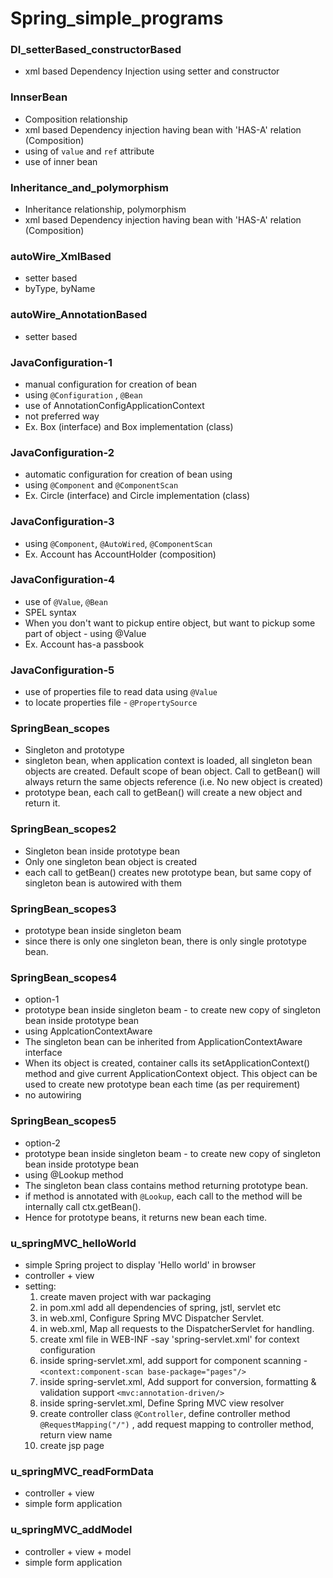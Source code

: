 # Spring_simple_programs

### DI_setterBased_constructorBased
- xml based Dependency Injection using setter and constructor

### InnserBean
- Composition relationship
- xml based Dependency injection having bean with 'HAS-A' relation (Composition)
- using of `value` and `ref` attribute
- use of inner bean

### Inheritance_and_polymorphism
- Inheritance relationship, polymorphism
- xml based Dependency injection having bean with 'HAS-A' relation (Composition)

### autoWire_XmlBased
- setter based
- byType, byName

### autoWire_AnnotationBased
- setter based

### JavaConfiguration-1
- manual configuration for creation of bean
- using `@Configuration` , `@Bean`
- use of AnnotationConfigApplicationContext
- not preferred way
- Ex. Box (interface) and Box implementation (class) 

### JavaConfiguration-2
- automatic configuration for creation of bean using 
- using `@Component` and `@ComponentScan`
- Ex. Circle (interface) and Circle implementation (class) 

### JavaConfiguration-3
- using `@Component`, `@AutoWired`, `@ComponentScan`
- Ex. Account has AccountHolder (composition)

### JavaConfiguration-4
- use of `@Value`, `@Bean`
- SPEL syntax
- When you don't want to pickup entire object, but want to pickup some part of object - using @Value
- Ex. Account has-a passbook

### JavaConfiguration-5
- use of properties file to read data using `@Value` 
- to locate properties file - `@PropertySource`

### SpringBean_scopes
- Singleton and prototype
- singleton bean, when application context is loaded, all singleton bean objects are created. Default scope of bean object. Call to getBean() will always return the same objects reference (i.e. No new object is created)
- prototype bean, each call to getBean() will create a new object and return it. 

### SpringBean_scopes2
- Singleton bean inside prototype bean
- Only one singleton bean object is created
- each call to getBean() creates new prototype bean, but same copy of singleton bean is autowired with them

### SpringBean_scopes3
- prototype bean inside singleton beam
- since there is only one singleton bean, there is only single prototype bean.

### SpringBean_scopes4
- option-1
- prototype bean inside singleton beam - to create new copy of singleton bean inside prototype bean
- using ApplcationContextAware
- The singleton bean can be inherited from ApplicationContextAware interface
- When its object is created, container calls its setApplicationContext() method and give current ApplicationContext object. This object can be used to create new prototype bean each time (as per requirement) 
- no autowiring

### SpringBean_scopes5
- option-2
- prototype bean inside singleton beam - to create new copy of singleton bean inside prototype bean
- using @Lookup method
- The singleton bean class contains method returning prototype bean.
- if method is annotated with `@Lookup`, each call to the method will be internally call ctx.getBean().
- Hence for prototype beans, it returns new bean each time.

### u_springMVC_helloWorld
- simple Spring project to display 'Hello world' in browser
- controller + view
- setting:
	1. create maven project with war packaging
	2. in pom.xml add all dependencies of spring, jstl, servlet etc
	3. in web.xml, Configure Spring MVC Dispatcher Servlet.
	4. in web.xml, Map all requests to the DispatcherServlet for handling.
	5. create xml file in WEB-INF -say 'spring-servlet.xml' for context configuration
	6. inside spring-servlet.xml, add support for component scanning - `<context:component-scan base-package="pages"/>`
	7. inside spring-servlet.xml, Add support for conversion, formatting & validation support `<mvc:annotation-driven/>`
	8. inside spring-servlet.xml, Define Spring MVC view resolver 
	9. create controller class  `@Controller`, define controller method `@RequestMapping("/")` , add request mapping to controller method, return view name 
	10. create jsp page 
	
### u_springMVC_readFormData
- controller + view
- simple form application


### u_springMVC_addModel
- controller + view + model
- simple form application

	

